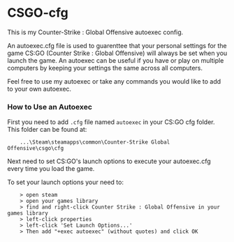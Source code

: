 # CSGO-cfg
This is my Counter-Strike : Global Offensive autoexec config. 

An autoexec.cfg file is used to guarenttee that your personal settings for the game CS:GO (Counter Strike : Global Offensive) will always be set when you launch the game.  An autoexec can be useful if you have or play on multiple computers by keeping your settings the same across all computers.

Feel free to use my autoexec or take any commands you would like to add to your own autoexec.

### How to Use an Autoexec
First you need to add `.cfg` file named `autoexec` in your CS:GO cfg folder.  This folder can be found at:
        
        ...\Steam\steamapps\common\Counter-Strike Global Offensive\csgo\cfg

Next need to set CS:GO's launch options to execute your autoexec.cfg every time you load the game.

To set your launch options your need to:
        
        > open steam  
        > open your games library 
        > find and right-click Counter Strike : Global Offensive in your games library
        > left-click properties 
        > left-click 'Set Launch Options...'
        > Then add "+exec autoexec" (without quotes) and click OK

